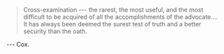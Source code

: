 >Cross-examination --- the rarest, the most useful, and
the most difficult to be acquired of all the accomplishments
of the advocate.... It has always been deemed the surest
test of truth and a better security than the oath.

--- Cox.
